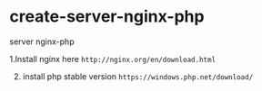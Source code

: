 # create-server-nginx-php
server nginx-php

1.Install nginx here `http://nginx.org/en/download.html`



2. install php stable version `https://windows.php.net/download/`

